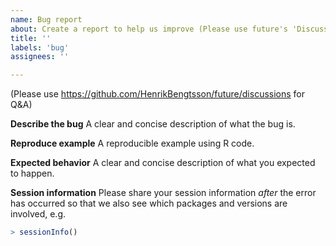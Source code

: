 ```yaml
---
name: Bug report
about: Create a report to help us improve (Please use future's 'Discussions' for Q&A)
title: ''
labels: 'bug'
assignees: ''

---
```

(Please use <https://github.com/HenrikBengtsson/future/discussions> for Q&A)

**Describe the bug**
A clear and concise description of what the bug is.  

**Reproduce example**
A reproducible example using R code.

**Expected behavior**
A clear and concise description of what you expected to happen.

**Session information**
Please share your session information *after* the error has occurred so that we also see which packages and versions are involved, e.g.

```r
> sessionInfo()
```
